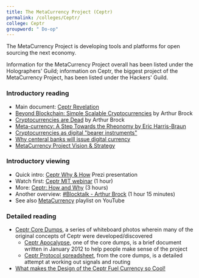 ```yaml
---
title: The MetaCurrency Project (Ceptr)
permalink: /colleges/Ceptr/
college: Ceptr
groupword: " Do-op"
---
```

The MetaCurrency Project is developing tools and platforms for open sourcing the next economy.

Information for the MetaCurrency Project overall has been listed under the Holographers' Guild; information on Ceptr, the biggest project of the MetaCurrency Project, has been listed under the Hackers' Guild.

### Introductory reading
* Main document: [Ceptr Revelation](https://docs.google.com/document/d/1Line362Wm0zMOZcEZMqPYfHqNS4XIVyVsP7SS_4jE2o/edit#heading=h.ee3qi5eixr98)
* [Beyond Blockchain: Simple Scalable Cryptocurrencies](https://medium.com/metacurrency-project/beyond-blockchain-simple-scalable-cryptocurrencies-1eb7aebac6ae#.q7tqxi61o) by Arthur Brock
* [Cryptocurrencies are Dead](https://medium.com/metacurrency-project/cryptocurrencies-are-dead-d4223154d783#.gj915zibo) by Arthur Brock
* [Meta-currency: A Step Towards the Rheonomy by Eric Harris-Braun](https://blogs.harvard.edu/lawlab/2009/07/01/meta-currency-a-step-towards-the-rheonomy-by-eric-harris-braun/)
* [Cryptocurrencies as digital "bearer instruments"](https://medium.com/@artbrock/cryptocurrencies-as-digital-bearer-instruments-fa6ec01ee4fc#.lvygt25fl)
* [Why centeral banks will issue digital currency](https://medium.com/chain-inc/why-central-banks-will-issue-digital-currency-5fd9c1d3d8a2#.4yvu0cbwb)
* [MetaCurrency Project Vision & Strategy](http://metacurrency.org/portfolio-item/metacurrency-project-vision-strategy/)

### Introductory viewing
* Quick intro: [Ceptr Why & How](https://prezi.com/raptqxuputwp/ceptr-tech-overview/) Prezi presentation
* Watch first: [Ceptr MIT webinar](http://ceptr.org/2015/09/24/mitkit-ceptr-webinar/) (1 hour)
* More: [Ceptr: How and Why](https://www.youtube.com/watch?v=Y9ZhswdOm14) (3 hours)
* Another overview: [#Blocktalk - Arthur Brock](https://www.youtube.com/watch?v=2ppk_mJxckg&app=desktop) (1 hour 15 minutes)
* See also [MetaCurrency](https://www.youtube.com/playlist?list=PLF35F5FA98C7DBB65) playlist on YouTube

### Detailed reading
* [Ceptr Core Dumps](http://ceptr.wagn.org/Our_Core_Dumps), a series of whiteboard photos wherein many of the original concepts of Ceptr were developed/discovered
    * [Ceptr Apocalypse](https://docs.google.com/document/d/1b2sS4eYR5ShVtcVmPdOMUlVIp26fwSqkZBoepzMdzrU/edit), one of the core dumps, is a brief document written in January 2012 to help people make sense of the project
    * [Ceptr Protocol spreadsheet](https://docs.google.com/spreadsheet/ccc?key=0AhkYjq_pxsGadFRrOGRLOHJ1XzBTZkRDUUJCYndFYnc#gid=0), from the core dumps, is a detailed attempt at working out signals and routing
* [What makes the Design of the Ceptr Fuel Currency so Cool!](https://docs.google.com/document/d/1zchqaIR1QPOFUVBXd4ryamwyrNVRE0VztC62pOho6Rw/edit?usp=sharing)
